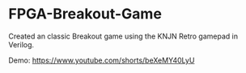 # FPGA-Breakout-Game

Created an classic Breakout game using the KNJN Retro gamepad in Verilog. 

Demo: https://www.youtube.com/shorts/beXeMY40LyU



